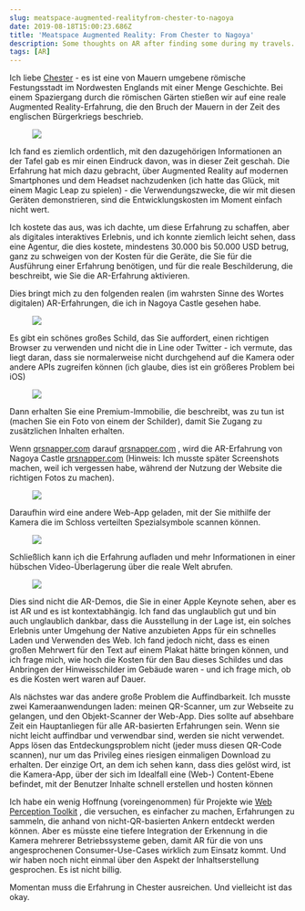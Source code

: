 ```yaml
---
slug: meatspace-augmented-realityfrom-chester-to-nagoya
date: 2019-08-18T15:00:23.686Z
title: 'Meatspace Augmented Reality: From Chester to Nagoya'
description: Some thoughts on AR after finding some during my travels. TL;DR - cheaper content creation and better discovery tools are needed.
tags: [AR]
---
```


Ich liebe [Chester](https://en.wikipedia.org/wiki/Chester) - es ist eine von Mauern umgebene römische Festungsstadt im Nordwesten Englands mit einer Menge Geschichte. Bei einem Spaziergang durch die römischen Gärten stießen wir auf eine reale Augmented Reality-Erfahrung, die den Bruch der Mauern in der Zeit des englischen Bürgerkriegs beschrieb.

<figure><img src="/images/2019-08-18-meatspace-augmented-realityfrom-chester-to-nagoya-0.jpeg"></figure>

Ich fand es ziemlich ordentlich, mit den dazugehörigen Informationen an der Tafel gab es mir einen Eindruck davon, was in dieser Zeit geschah. Die Erfahrung hat mich dazu gebracht, über Augmented Reality auf modernen Smartphones und dem Headset nachzudenken (ich hatte das Glück, mit einem Magic Leap zu spielen) - die Verwendungszwecke, die wir mit diesen Geräten demonstrieren, sind die Entwicklungskosten im Moment einfach nicht wert.

Ich kostete das aus, was ich dachte, um diese Erfahrung zu schaffen, aber als digitales interaktives Erlebnis, und ich konnte ziemlich leicht sehen, dass eine Agentur, die dies kostete, mindestens 30.000 bis 50.000 USD betrug, ganz zu schweigen von der Kosten für die Geräte, die Sie für die Ausführung einer Erfahrung benötigen, und für die reale Beschilderung, die beschreibt, wie Sie die AR-Erfahrung aktivieren.

Dies bringt mich zu den folgenden realen (im wahrsten Sinne des Wortes digitalen) AR-Erfahrungen, die ich in Nagoya Castle gesehen habe.

<figure><img src="/images/2019-08-18-meatspace-augmented-realityfrom-chester-to-nagoya-1.jpeg"></figure>

Es gibt ein schönes großes Schild, das Sie auffordert, einen richtigen Browser zu verwenden und nicht die in Line oder Twitter - ich vermute, das liegt daran, dass sie normalerweise nicht durchgehend auf die Kamera oder andere APIs zugreifen können (ich glaube, dies ist ein größeres Problem bei iOS)

<figure><img src="/images/2019-08-18-meatspace-augmented-realityfrom-chester-to-nagoya-2.jpeg"></figure>

Dann erhalten Sie eine Premium-Immobilie, die beschreibt, was zu tun ist (machen Sie ein Foto von einem der Schilder), damit Sie Zugang zu zusätzlichen Inhalten erhalten.

Wenn [qrsnapper.com](https://qrsnapper.com) darauf [qrsnapper.com](https://qrsnapper.com) , wird die AR-Erfahrung von Nagoya Castle [qrsnapper.com](https://qrsnapper.com) (Hinweis: Ich musste später Screenshots machen, weil ich vergessen habe, während der Nutzung der Website die richtigen Fotos zu machen).

<figure><img src="/images/2019-08-18-meatspace-augmented-realityfrom-chester-to-nagoya-5.jpeg"></figure>

Daraufhin wird eine andere Web-App geladen, mit der Sie mithilfe der Kamera die im Schloss verteilten Spezialsymbole scannen können.

<figure><img src="/images/2019-08-18-meatspace-augmented-realityfrom-chester-to-nagoya-3.jpeg"></figure>

Schließlich kann ich die Erfahrung aufladen und mehr Informationen in einer hübschen Video-Überlagerung über die reale Welt abrufen.

<figure><img src="/images/2019-08-18-meatspace-augmented-realityfrom-chester-to-nagoya-4.jpeg"></figure>

Dies sind nicht die AR-Demos, die Sie in einer Apple Keynote sehen, aber es ist AR und es ist kontextabhängig. Ich fand das unglaublich gut und bin auch unglaublich dankbar, dass die Ausstellung in der Lage ist, ein solches Erlebnis unter Umgehung der Native anzubieten Apps für ein schnelles Laden und Verwenden des Web. Ich fand jedoch nicht, dass es einen großen Mehrwert für den Text auf einem Plakat hätte bringen können, und ich frage mich, wie hoch die Kosten für den Bau dieses Schildes und das Anbringen der Hinweisschilder im Gebäude waren - und ich frage mich, ob es die Kosten wert waren auf Dauer.

Als nächstes war das andere große Problem die Auffindbarkeit. Ich musste zwei Kameraanwendungen laden: meinen QR-Scanner, um zur Webseite zu gelangen, und den Objekt-Scanner der Web-App. Dies sollte auf absehbare Zeit ein Hauptanliegen für alle AR-basierten Erfahrungen sein. Wenn sie nicht leicht auffindbar und verwendbar sind, werden sie nicht verwendet. Apps lösen das Entdeckungsproblem nicht (jeder muss diesen QR-Code scannen), nur um das Privileg eines riesigen einmaligen Download zu erhalten. Der einzige Ort, an dem ich sehen kann, dass dies gelöst wird, ist die Kamera-App, über der sich im Idealfall eine (Web-) Content-Ebene befindet, mit der Benutzer Inhalte schnell erstellen und hosten können

Ich habe ein wenig Hoffnung (voreingenommen) für Projekte wie [Web Perception Toolkit](https://perceptiontoolkit.dev/getting-started/) , die versuchen, es einfacher zu machen, Erfahrungen zu sammeln, die anhand von nicht-QR-basierten Ankern entdeckt werden können. Aber es müsste eine tiefere Integration der Erkennung in die Kamera mehrerer Betriebssysteme geben, damit AR für die von uns angesprochenen Consumer-Use-Cases wirklich zum Einsatz kommt. Und wir haben noch nicht einmal über den Aspekt der Inhaltserstellung gesprochen. Es ist nicht billig.

Momentan muss die Erfahrung in Chester ausreichen. Und vielleicht ist das okay.
